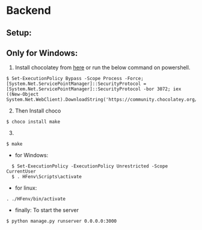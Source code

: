# Backend

## Setup:

## Only for Windows:
1. Install chocolatey from [here](https://chocolatey.org/install) or run the below command on powershell.
```
$ Set-ExecutionPolicy Bypass -Scope Process -Force; [System.Net.ServicePointManager]::SecurityProtocol = [System.Net.ServicePointManager]::SecurityProtocol -bor 3072; iex ((New-Object System.Net.WebClient).DownloadString('https://community.chocolatey.org/install.ps1'))
```
2. Then Install choco
```
$ choco install make
```
3. 
```
$ make
```
  - for Windows:
  ```
    $ Set-ExecutionPolicy -ExecutionPolicy Unrestricted -Scope CurrentUser
    $ . HFenv\Scripts\activate
  ```
  - for linux:
  ```
  . ./HFenv/bin/activate
  ```
  - finally: To start the server
  ```
  $ python manage.py runserver 0.0.0.0:3000
  ```  
